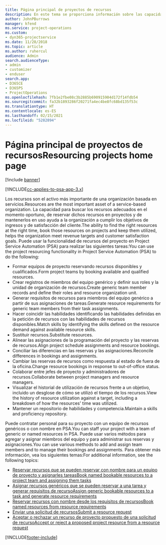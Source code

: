 ```yaml
---
title: Página principal de proyectos de recursos
description: En este tema se proporciona información sobre las capacidades de administración de recursos en Project Service Automation (PSA) para Dynamics 365.
author: JohnPBurrows
manager: kfend
ms.service: project-operations
ms.custom:
- dyn365-projectservice
ms.date: 11/28/2018
ms.topic: article
ms.author: ruhercul
audience: Admin
search.audienceType:
- admin
- customizer
- enduser
search.app:
- D365CE
- D365PS
- ProjectOperations
ms.openlocfilehash: 7fb1e2fbe08c3b2885b690915904d172f14fdb54
ms.sourcegitcommit: fa32b1893286f20271fa4ec4be8fc68bd135f53c
ms.translationtype: HT
ms.contentlocale: es-ES
ms.lasthandoff: 02/15/2021
ms.locfileid: "5282894"
---
```

# <a name="resourcing-projects-home-page"></a><span data-ttu-id="50a31-103">Página principal de proyectos de recursos</span><span class="sxs-lookup"><span data-stu-id="50a31-103">Resourcing projects home page</span></span>

[!include [banner](../includes/psa-now-project-operations.md)]

[!INCLUDE[cc-applies-to-psa-app-3.x](../includes/cc-applies-to-psa-app-3x.md)]

<span data-ttu-id="50a31-104">Los recursos son el activo más importante de una organización basada en servicios.</span><span class="sxs-lookup"><span data-stu-id="50a31-104">Resources are the most important asset of a service-based organization.</span></span> <span data-ttu-id="50a31-105">La capacidad para buscar los recursos adecuados en el momento oportuno, de reservar dichos recursos en proyectos y de mantenerlos en uso ayuda a la organización a cumplir los objetivos de ingresos y de satisfacción del cliente.</span><span class="sxs-lookup"><span data-stu-id="50a31-105">The ability to find the right resources at the right time, book those resources on projects and keep them utilized, helps the organization meet revenue targets and customer satisfaction goals.</span></span> <span data-ttu-id="50a31-106">Puede usar la funcionalidad de recursos del proyecto en Project Service Automation (PSA) para realizar las siguientes tareas:</span><span class="sxs-lookup"><span data-stu-id="50a31-106">You can use the project resourcing functionality in Project Service Automation (PSA) to do the following:</span></span>

- <span data-ttu-id="50a31-107">Formar equipos de proyecto reservando recursos disponibles y cualificados.</span><span class="sxs-lookup"><span data-stu-id="50a31-107">Form project teams by booking available and qualified resources.</span></span>
- <span data-ttu-id="50a31-108">Crear registros de miembros del equipo genérico y definir sus roles y la unidad de organización de recursos.</span><span class="sxs-lookup"><span data-stu-id="50a31-108">Create generic team member records and define their roles and resource organization unit.</span></span>
- <span data-ttu-id="50a31-109">Generar requisitos de recursos para miembros del equipo genérico a partir de sus asignaciones de tareas.</span><span class="sxs-lookup"><span data-stu-id="50a31-109">Generate resource requirements for generic team members from their task assignments.</span></span>
- <span data-ttu-id="50a31-110">Hacer coincidir las habilidades identificando las habilidades definidas en la petición de recursos con las habilidades de recursos disponibles.</span><span class="sxs-lookup"><span data-stu-id="50a31-110">Match skills by identifying the skills defined on the resource demand against available resource skills.</span></span>
- <span data-ttu-id="50a31-111">Sustituir recursos.</span><span class="sxs-lookup"><span data-stu-id="50a31-111">Substitute resources.</span></span>
- <span data-ttu-id="50a31-112">Alinear las asignaciones de la programación del proyecto y las reservas de recursos.</span><span class="sxs-lookup"><span data-stu-id="50a31-112">Align project schedule assignments and resource bookings.</span></span>
- <span data-ttu-id="50a31-113">Conciliar las diferencias en las reservas y las asignaciones.</span><span class="sxs-lookup"><span data-stu-id="50a31-113">Reconcile differences in bookings and assignments.</span></span>
- <span data-ttu-id="50a31-114">Cambiar las reservas de recursos como respuesta al estado de fuera de la oficina.</span><span class="sxs-lookup"><span data-stu-id="50a31-114">Change resource bookings in response to out-of-office status.</span></span>
- <span data-ttu-id="50a31-115">Colaborar entre jefes de proyecto y administradores de recursos.</span><span class="sxs-lookup"><span data-stu-id="50a31-115">Collaborate between project managers and resource managers.</span></span>
- <span data-ttu-id="50a31-116">Visualizar el historial de utilización de recursos frente a un objetivo, incluido un desglose de cómo se utilizó el tiempo de los recursos.</span><span class="sxs-lookup"><span data-stu-id="50a31-116">View the history of resource utilization against a target, including a breakdown of how the resources' time was utilized.</span></span>
- <span data-ttu-id="50a31-117">Mantener un repositorio de habilidades y competencia.</span><span class="sxs-lookup"><span data-stu-id="50a31-117">Maintain a skills and proficiency repository.</span></span>


<span data-ttu-id="50a31-118">Puede contratar personal para su proyecto con un equipo de recursos genéricos o con nombre en PSA.</span><span class="sxs-lookup"><span data-stu-id="50a31-118">You can staff your project with a team of generic or named resources in PSA.</span></span> <span data-ttu-id="50a31-119">Puede usar varios métodos para agregar y asignar miembros del equipo y para administrar sus reservas y asignaciones.</span><span class="sxs-lookup"><span data-stu-id="50a31-119">You can use various methods to add and assign team members and to manage their bookings and assignments.</span></span> <span data-ttu-id="50a31-120">Para obtener más información, vea los siguientes temas:</span><span class="sxs-lookup"><span data-stu-id="50a31-120">For additional information, see the following topics:</span></span>

- [<span data-ttu-id="50a31-121">Reservar recursos que se pueden reservar con nombre para un equipo de proyecto y asignarles tareas</span><span class="sxs-lookup"><span data-stu-id="50a31-121">Book named bookable resources to a project team and assigning them tasks</span></span>](assign-named-bookable-resource.md)
- [<span data-ttu-id="50a31-122">Asignar recursos genéricos que se pueden reservar a una tarea y generar requisitos de recurso</span><span class="sxs-lookup"><span data-stu-id="50a31-122">Assign generic bookable resources to a task and generate resource requirements</span></span>](assign-generic-bookable-resource.md)
- [<span data-ttu-id="50a31-123">Reservar recursos con nombre desde los requisitos de recursos</span><span class="sxs-lookup"><span data-stu-id="50a31-123">Book named resources from resource requirements</span></span>](book-named-resource.md)
- [<span data-ttu-id="50a31-124">Enviar una solicitud de recursos</span><span class="sxs-lookup"><span data-stu-id="50a31-124">Submit a resource request</span></span>](submit-resource-request.md)
- [<span data-ttu-id="50a31-125">Aceptar o rechazar un recurso de proyecto propuesto de una solicitud de recurso</span><span class="sxs-lookup"><span data-stu-id="50a31-125">Accept or reject a proposed project resource from a resource request</span></span>](accept-reject-proposed-resource.md)


[!INCLUDE[footer-include](../includes/footer-banner.md)]